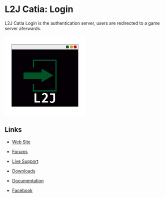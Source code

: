 L2J Catia: Login
===

L2J Catia Login is the authentication server, users are redirected to a game server aferwards.

![](./src/main/resources/l2j-server-login-logo_256x256.png)


Links
---

- [Web Site](http://www.l2catia.tk)

- [Forums](https://www.facebook.com/groups/1742473912655563)

- [Live Support](http://www.l2catia.tk/contacto)

- [Downloads](http://l2catia.tk/descargas)

- [Documentation](#)

- [Facebook](https://www.facebook.com/groups/1742473912655563)
